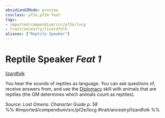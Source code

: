 ```yaml
---
obsidianUIMode: preview
cssclass: pf2e,pf2e-feat
tags:
- imported/compendium/src/pf2e/locg
- trait/ancestry/lizardfolk
aliases: ["Reptile Speaker"]
---
```

# Reptile Speaker  *Feat 1*  
[lizardfolk](lizardfolk-b1.md)  


You hear the sounds of reptiles as language. You can ask questions of, receive answers from, and use the [Diplomacy](../skills.md#Diplomacy) skill with animals that are reptiles (the GM determines which animals count as reptiles).

*Source: Lost Omens: Character Guide p. 58*  
%% #imported/compendium/src/pf2e/locg #trait/ancestry/lizardfolk %%